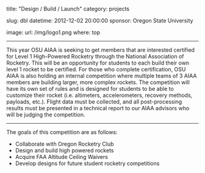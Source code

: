 title: "Design / Build / Launch"
category: projects

slug: dbl
datetime: 2012-12-02 20:00:00
sponsor: Oregon State University

image:
    url: /img/logo1.png
    where: top

---

This year OSU AIAA is seeking to get members that are interested certified for
Level 1 High-Powered Rocketry through the National Association of Rocketry.
This will be an opportunity for students to each build their own level 1 rocket
to be certified. For those who complete certification, OSU AIAA is also holding
an internal competition where multiple teams of 3 AIAA members are building
larger, more complex rockets. The competition will have its own set of rules
and is designed for students to be able to customize their rocket (i.e.
altimeters, accelerometers, recovery methods, payloads, etc.). Flight data must
be collected, and all post-processing results must be presented in a technical
report to our AIAA advisors who will be judging the competition.

---

The goals of this competition are as follows:

- Collaborate with Oregon Rocketry Club
- Design and build high powered rockets
- Acquire FAA Altitude Ceiling Waivers
- Develop designs for future student rocketry competitions
